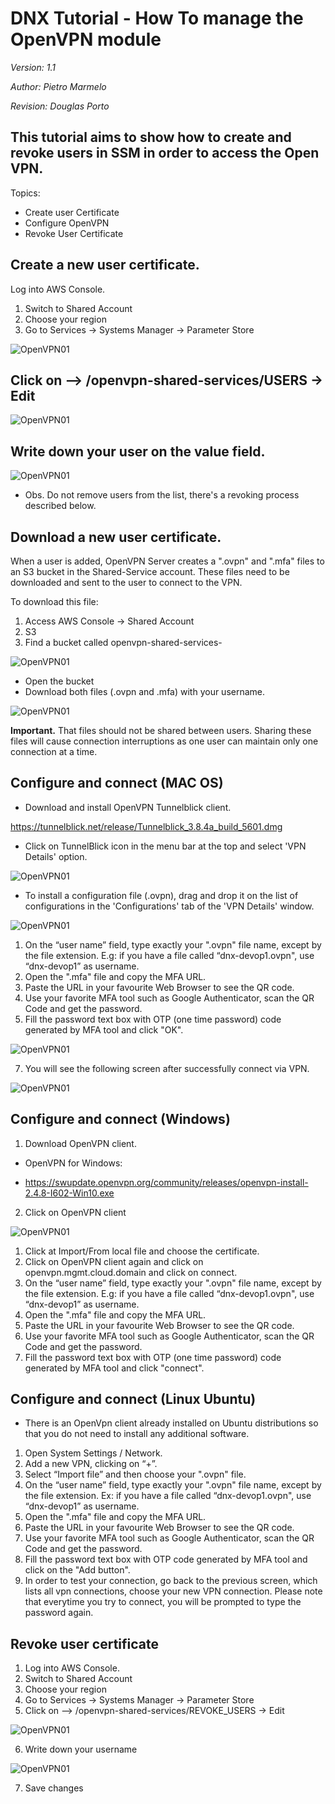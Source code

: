 # DNX Tutorial - How To manage the OpenVPN module
_Version: 1.1_

_Author: Pietro Marmelo_

_Revision: Douglas Porto_

## This tutorial aims to show how to create and revoke users in SSM in order to access the Open VPN.

Topics:
 - Create user Certificate
 - Configure OpenVPN
 - Revoke User Certificate

 ## Create a new user certificate.

 Log into AWS Console. 
1. Switch to Shared Account 
2. Choose your region 
3. Go to Services → Systems Manager → Parameter Store 

![OpenVPN01](../media/OpenVPN_01.png) 


## Click on --> /openvpn-shared-services/USERS → Edit 

![OpenVPN01](../media/OpenVPN_02.png) 

## Write down your user on the value field.

![OpenVPN01](../media/OpenVPN_03.png) 

* Obs. Do not remove users from the list, there's a revoking process described below.

## Download a new user certificate.

When a user is added, OpenVPN Server creates a ".ovpn" and ".mfa" files to an S3 bucket in the Shared-Service account. These files need to be downloaded and sent to the user to connect to the VPN.

To download this file:

1. Access AWS Console → Shared Account
2. S3
3. Find a bucket called openvpn-shared-services-<random number>

![OpenVPN01](../media/OpenVPN_04.png) 

 * Open the bucket
 * Download both files (.ovpn and .mfa) with your username.

 ![OpenVPN01](../media/OpenVPN_05.png) 

**Important.** That files should not be shared between users. Sharing these files will cause connection interruptions as one user can maintain only one connection at a time.


## Configure and connect (MAC OS)
 * Download and install OpenVPN Tunnelblick client.

 https://tunnelblick.net/release/Tunnelblick_3.8.4a_build_5601.dmg

 * Click on TunnelBlick icon in the menu bar at the top and select 'VPN Details' option.

![OpenVPN01](../media/OpenVPN_06.png) 

 * To install a configuration file (.ovpn), drag and drop it on the list of configurations in the 'Configurations' tab of the 'VPN Details' window.

![OpenVPN01](../media/OpenVPN_07.png) 

1. On the “user name” field, type exactly your ".ovpn" file name, except by the file extension. E.g: if you have a file called “dnx-devop1.ovpn", use “dnx-devop1” as username.
2. Open the ".mfa" file and copy the MFA URL.
3. Paste the URL in your favourite Web Browser to see the QR code.
4. Use your favorite MFA tool such as Google Authenticator, scan the QR Code and get the password.
5. Fill the password text box with OTP (one time password) code generated by MFA tool and click "OK".


![OpenVPN01](../media/OpenVPN_08.png) 

7. You will see the following screen after successfully connect via VPN.

![OpenVPN01](../media/OpenVPN_09.png) 

## Configure and connect (Windows)
1. Download OpenVPN client.
 * OpenVPN for Windows:
 - https://swupdate.openvpn.org/community/releases/openvpn-install-2.4.8-I602-Win10.exe
2. Click on OpenVPN client

![OpenVPN01](../media/OpenVPN_10.png) 

1. Click at Import/From local file and choose the certificate.
2. Click on OpenVPN client again and click on openvpn.mgmt.cloud.domain and click on connect.
3. On the “user name” field, type exactly your ".ovpn" file name, except by the file extension. E.g: if you have a file called “dnx-devop1.ovpn", use “dnx-devop1” as username.
4. Open the ".mfa" file and copy the MFA URL.
5. Paste the URL in your favourite Web Browser to see the QR code.
6. Use your favorite MFA tool such as Google Authenticator, scan the QR Code and get the password.
7. Fill the password text box with OTP (one time password) code generated by MFA tool and click "connect".


## Configure and connect (Linux Ubuntu)
*  There is an OpenVpn client already installed on Ubuntu distributions so that you do not need to install any additional software.
1. Open System Settings / Network.
2. Add a new VPN, clicking on “+”.
3. Select “Import file” and then choose your ".ovpn" file.
4. On the “user name” field, type exactly your ".ovpn" file name, except by the file extension. Ex: if you have a file called “dnx-devop1.ovpn", use “dnx-devop1” as username.
5. Open the ".mfa" file and copy the MFA URL.
6. Paste the URL in your favourite Web Browser to see the QR code.
7. Use your favorite MFA tool such as Google Authenticator, scan the QR Code and get the password.
8. Fill the password text box with OTP code generated by MFA tool and click on the "Add button".
9. In order to test your connection, go back to the previous screen, which lists all vpn connections, choose your new VPN connection. Please note that everytime you try to connect, you will be prompted to type the password again.

## Revoke user certificate
1. Log into AWS Console.
2. Switch to Shared Account
3. Choose your region
4. Go to Services → Systems Manager → Parameter Store
5. Click on --> /openvpn-shared-services/REVOKE_USERS → Edit

![OpenVPN01](../media/OpenVPN_11.png) 

6. Write down your username

![OpenVPN01](../media/OpenVPN_12.png) 

7. Save changes